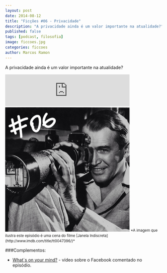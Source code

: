 ```yaml
---
layout: post
date: 2014-08-12
title: "Ficções #06 - Privacidade"
description: "A privacidade ainda é um valor importante na atualidade?"
published: false
tags: [podcast, filosofia]
image: ficcoes.jpg
categories: ficcoes
author: Marcos Ramon
---
```


A privacidade ainda é um valor importante na atualidade?

<iframe src="https://anchor.fm/podcastficcoes/embed/episodes/Privacidade-e47jcm/a-aggkud" height="102px" width="400px" frameborder="0" scrolling="no"></iframe>
     
<img src="/assets/images/06_50.png" height="400" width="400" alt="Janela Indiscreta">
<small>*A imagem que ilustra este episódio é uma cena do filme [Janela Indiscreta](http://www.imdb.com/title/tt0047396/)*</small>

###Complementos:
     
- [What´s on your mind?](https://m.youtube.com/watch?v=QxVZYiJKl1Y) - vídeo sobre o Facebook comentado no episódio.
